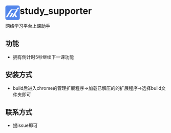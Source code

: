 # <img src="public/icons/icon_48.png" width="45" align="left"> study_supporter

网络学习平台上课助手

## 功能

- 拥有倒计时5秒继续下一课功能

## 安装方式

- build后进入chrome的管理扩展程序->加载已解压的的扩展程序->选择build文件夹即可

## 联系方式
- 提issue即可
